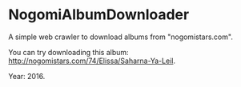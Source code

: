 # NogomiAlbumDownloader
A simple web crawler to download albums from "nogomistars.com".

You can try downloading this album: http://nogomistars.com/74/Elissa/Saharna-Ya-Leil.

Year: 2016.
